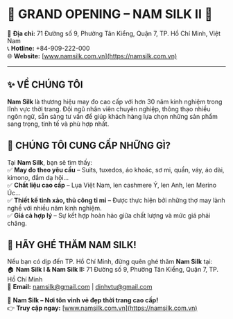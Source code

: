 # 🎉 GRAND OPENING – NAM SILK II 🎉  

📍 **Địa chỉ:** 71 Đường số 9, Phường Tân Kiểng, Quận 7, TP. Hồ Chí Minh, Việt Nam  
📞 **Hotline:** +84-909-222-000  
🌐 **Website:** [www.namsilk.com.vn](https://namsilk.com.vn)  

---

## **✨ VỀ CHÚNG TÔI**  
**Nam Silk** là thương hiệu may đo cao cấp với hơn 30 năm kinh nghiệm trong lĩnh vực thời trang. Đội ngũ nhân viên chuyên nghiệp, thông thạo nhiều ngôn ngữ, sẵn sàng tư vấn để giúp khách hàng lựa chọn những sản phẩm sang trọng, tinh tế và phù hợp nhất.  

## **🧵 CHÚNG TÔI CUNG CẤP NHỮNG GÌ?**  
Tại **Nam Silk**, bạn sẽ tìm thấy:  
✅ **May đo theo yêu cầu** – Suits, tuxedos, áo khoác, sơ mi, quần, váy, áo dài, kimono, đầm dạ hội…  
✅ **Chất liệu cao cấp** – Lụa Việt Nam, len cashmere Ý, len Anh, len Merino Úc…  
✅ **Thiết kế tinh xảo, thủ công tỉ mỉ** – Được thực hiện bởi những thợ may lành nghề với nhiều năm kinh nghiệm.  
✅ **Giá cả hợp lý** – Sự kết hợp hoàn hảo giữa chất lượng và mức giá phải chăng.  

## **🎊 HÃY GHÉ THĂM NAM SILK!**  
Nếu bạn có dịp đến TP. Hồ Chí Minh, đừng quên ghé thăm **Nam Silk** tại:  
🏠 **Nam Silk I & Nam Silk II:** 71 Đường số 9, Phường Tân Kiểng, Quận 7, TP. Hồ Chí Minh  
📩 **Email:** namsilk@gmail.com | dinhvtu@gmail.com  

💖 **Nam Silk – Nơi tôn vinh vẻ đẹp thời trang cao cấp!**  
👉 **Truy cập ngay:** [www.namsilk.com.vn](https://namsilk.com.vn)
